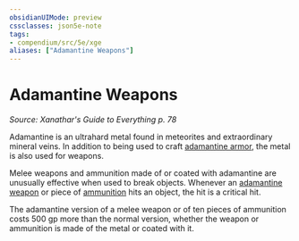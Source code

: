 ```yaml
---
obsidianUIMode: preview
cssclasses: json5e-note
tags:
- compendium/src/5e/xge
aliases: ["Adamantine Weapons"]
---
```

# Adamantine Weapons
*Source: Xanathar's Guide to Everything p. 78* 

Adamantine is an ultrahard metal found in meteorites and extraordinary mineral veins. In addition to being used to craft [adamantine armor](compendium/items/adamantine-armor.md), the metal is also used for weapons.

Melee weapons and ammunition made of or coated with adamantine are unusually effective when used to break objects. Whenever an [adamantine weapon](compendium/items/adamantine-weapon-xge.md) or piece of [ammunition](compendium/items/adamantine-ammunition-xge.md) hits an object, the hit is a critical hit.

The adamantine version of a melee weapon or of ten pieces of ammunition costs 500 gp more than the normal version, whether the weapon or ammunition is made of the metal or coated with it.